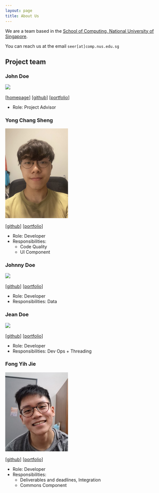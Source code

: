 ```yaml
---
layout: page
title: About Us
---
```


We are a team based in the [School of Computing, National University of Singapore](http://www.comp.nus.edu.sg).

You can reach us at the email `seer[at]comp.nus.edu.sg`

## Project team

### John Doe

<img src="images/johndoe.png" width="200px">

[[homepage](http://www.comp.nus.edu.sg/~damithch)]
[[github](https://github.com/johndoe)]
[[portfolio](team/johndoe.md)]

* Role: Project Advisor

### Yong Chang Sheng

<img src="images/rycs2812.png" width="200px">

[[github](http://github.com/rycs2812)]
[[portfolio](team/rycs2812.md)]

* Role: Developer
* Responsibilities:
  * Code Quality
  * UI Component

### Johnny Doe

<img src="images/johndoe.png" width="200px">

[[github](http://github.com/johndoe)] [[portfolio](team/johndoe.md)]

* Role: Developer
* Responsibilities: Data

### Jean Doe

<img src="images/johndoe.png" width="200px">

[[github](http://github.com/johndoe)]
[[portfolio](team/johndoe.md)]

* Role: Developer
* Responsibilities: Dev Ops + Threading

### Fong Yih Jie

<img src="images/fongyj.png" width="200px">

[[github](http://github.com/fongyj)]
[[portfolio](team/fongyj.md)]

* Role: Developer
* Responsibilities: 
  * Deliverables and deadlines, Integration
  * Commons Component

